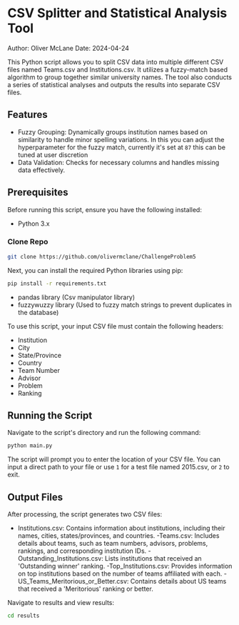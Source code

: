 # CSV Splitter and Statistical Analysis Tool

Author: Oliver McLane
Date: 2024-04-24

This Python script allows you to split CSV data into multiple different CSV files named Teams.csv and Institutions.csv. It utilizes a fuzzy-match based algorithm to group together similar university names. The tool also conducts a series of statistical analyses and outputs the results into separate CSV files.
##  Features

- Fuzzy Grouping: Dynamically groups institution names based on similarity to handle minor spelling variations. In this you can adjust the hyperparameter for the fuzzy match, currently it's set at `87` this can be tuned at user discretion 
- Data Validation: Checks for necessary columns and handles missing data effectively.

##  Prerequisites

Before running this script, ensure you have the following installed:

- Python 3.x 

### Clone Repo
```bash
git clone https://github.com/olivermclane/ChallengeProblem5
```

Next, you can install the required Python libraries using pip:

```bash
pip install -r requirements.txt
```
- pandas library (Csv manipulator library)
- fuzzywuzzy library (Used to fuzzy match strings to prevent duplicates in the database)


To use this script, your input CSV file must contain the following headers:
- Institution
- City
- State/Province
- Country
- Team Number
- Advisor
- Problem
- Ranking

## Running the Script
Navigate to the script's directory and run the following command:

```bash 
python main.py
```
The script will prompt you to enter the location of your CSV file. You can input a direct path to your file or use `1` for a test file named 2015.csv, or `2` to exit.

## Output Files
After processing, the script generates two CSV files:


- Institutions.csv: Contains information about institutions, including their names, cities, states/provinces, and countries.
-Teams.csv: Includes details about teams, such as team numbers, advisors, problems, rankings, and corresponding institution IDs.
-Outstanding_Institutions.csv: Lists institutions that received an 'Outstanding winner' ranking.
-Top_Institutions.csv: Provides information on top institutions based on the number of teams affiliated with each.
-US_Teams_Meritorious_or_Better.csv: Contains details about US teams that received a 'Meritorious' ranking or better.

Navigate to results and view results:
```bash
cd results
```

